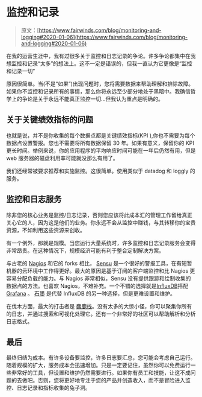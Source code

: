 # 监控和记录

> 原文：[https://www.fairwinds.com/blog/monitoring-and-logging#2020-01-06](https://www.fairwinds.com/blog/monitoring-and-logging#2020-01-06)

 在我的运营生涯中，我有过很多关于监控和日志记录的争论。许多争论都集中在我想监控和记录“太多”的想法上。这不一定是错误的，但我一直认为它更像是“监控和记录一切”

原因很简单。当(不是“如果”)出现问题时，您将需要数据来帮助理解和排除故障。如果你不监控和记录所有的事情，那么你将永远至少部分地处于黑暗中。我确信哲学上的争论是关于永远不能真正监控一切…但我认为重点是明确的。

## 关于关键绩效指标的问题

也就是说，并不是你收集的每个数据点都是关键绩效指标(KPI ),你也不需要为每个数据点设置警报。您也不需要将所有数据保留 30 年。如果有意义，保留你的 KPI 更长时间。举例来说，你的应用程序的平均响应时间可能在一年后仍然有用，但是 web 服务器的磁盘利用率可能就没那么有用了。

我们还经常被要求推荐和实施监控。这很简单。使用类似于  datadog 和  loggly 的服务。

## 监控和日志服务

除非您的核心业务是监控/日志记录，否则您应该将此成本汇的管理工作留给真正关心它的人，因为这是他们的业务。你永远不会从监控中赚钱，与其转移你的宝贵资源，不如利用这些资源来创收。

有一个例外，那就是规模。当您运行大量系统时，许多监控和日志记录服务会变得非常昂贵。在这种情况下，规模经济可能有利于整合定制解决方案。

与古老的  [Nagios](https://www.nagios.org/) 和它的 forks 相比， [Sensu](https://sensuapp.org/) 是一个很好的警报工具，在有短暂机器的云环境中工作得更好。最大的原因是基于订阅的客户端监控和比 Nagios 更容易分配负载的能力。与 Nagios 非常相似，Sensu 没有提供跟踪和绘制收集的数据点的方法。也喜欢 Nagios，不难补充。一个不错的选择就是[InfluxDB](https://influxdata.com/)搭配  [Grafana](http://grafana.org/) 。  [石墨](https://graphiteapp.org/) 是代替 InfluxDB 的另一种选择，但是更难设置和维护。

在伐木方面，最大的打击者是  [麋鹿栈](https://www.elastic.co/products)。没有太多的大惊小怪，你可以聚集你所有的日志，并通过搜索和可视化处理它。还有一个非常好的社区可以帮助解析和分析日志格式。

## 最后

最终归结为成本。有许多设备要监控，许多日志要汇总，您可能会考虑自己运行。随着规模的扩大，服务成本会迅速增加。只是一定要记住，虽然你可以免费运行一些非常好的工具，但设置和维护仍然需要进行。如果你有员工和技能，让这不成问题的去做吧。否则，您将更好地专注于您的产品并创造收入，而不是冒险进入监控、日志记录和指标收集的兔子洞。
